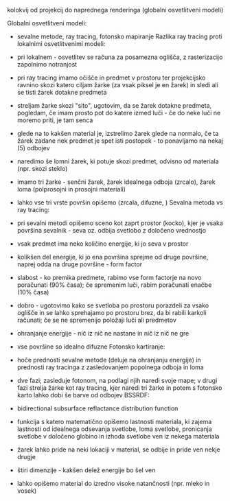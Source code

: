 kolokvij od projekcij do naprednega renderinga (globalni osvetlitveni modeli)

Globalni osvetlitveni modeli:
- sevalne metode, ray tracing, fotonsko mapiranje
Razlika ray tracing proti lokalnimi osvetlitvenimi modeli:
- pri lokalnem - osvetlitev se računa za posamezna oglišča, z rasterizacijo zapolnimo notranjost
- pri ray tracing imamo očišče in predmet v prostoru ter projekcijsko ravnino skozi katero ciljam žarke (za vsak piksel je en žarek) in sledi ali se tisti žarek dotakne predmeta

- streljam žarke skozi "sito", ugotovim, da se žarek dotakne predmeta, pogledam, če imam prosto pot do katere izmed luči - če do neke luči ne moremo priti, je tam senca
- glede na to kakšen material je, izstrelimo žarek glede na normalo, če ta žarek zadane nek predmet je spet isti postopek - to ponavljamo na nekaj (5) odbojev
- naredimo še lomni žarek, ki potuje skozi predmet, odvisno od materiala (npr. skozi steklo)
- imamo tri žarke - senčni žarek, žarek idealnega odboja (zrcalo), žarek loma (polprosojni in prosojni materiali)
- lahko vse tri vrste površin opišemo (zrcala, difuzne, )
Sevalna metoda vs ray tracing:
- pri sevalni metodi opišemo sceno kot zaprt prostor (kocko), kjer je vsaka površina sevalnik - seva oz. odbija svetlobo z določeno vrednostjo
- vsak predmet ima neko količino energije, ki jo seva v prostor
- kolikšen del energije, ki jo ena površina sprejme od druge površine, naprej odda na druge površine - form factor
- slabost - ko premika predmete, rabimo vse form factorje na novo poračunati (90% časa); če spremenim luči, rabim poračunati enačbe (10% časa)
- dobro - ugotovimo kako se svetloba po prostoru porazdeli za vsako oglišče in se lahko sprehajamo po prostoru brez, da bi rabili karkoli računati; če se ne spremenijo položaji luči ali predmetov
- ohranjanje energije - nič iz nič ne nastane in nič iz nič ne gre
- vse površine so idealno difuzne
Fotonsko kartiranje:
- hoče prednosti sevalne metode (deluje na ohranjanju energije) in prednosti ray tracinga z zasledovanjem popolnega odboja in loma
- dve fazi; zasleduje fotonom, na podlagi njih naredi svoje mape; v drugi fazi strelja žarke kot ray tracing, kjer naredi tri žarke in potem s fotonsko karto lahko dobi še barve od odbojev
BSSRDF:
- bidirectional subsurface reflactance distribution function
- funkcija s katero matematično opišemo lastnosti materiala, ki zajema lastnosti od idealnega odsevanja svetlobe, loma svetlobe, pronicanja svetlobe v določeno globino in izhoda svetlobe ven iz nekega materiala
- žarek lahko pride na neki lokaciji v material, se odbije in pride ven nekje drugje
- štiri dimenzije - kakšen delež energije bo šel ven
- lahko opišemo material do izredno visoke natančnosti (npr. mleko in vosek)